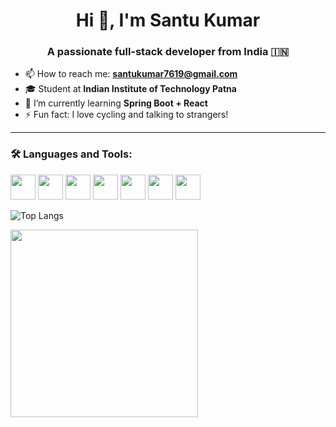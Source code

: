 <h1 align="center">Hi 👋, I'm Santu Kumar</h1>
<h3 align="center">A passionate full-stack developer from India 🇮🇳</h3>

- 📫 How to reach me: **santukumar7619@gmail.com**
- 🎓 Student at **Indian Institute of Technology Patna**
- 🌱 I’m currently learning **Spring Boot + React**
- ⚡ Fun fact: I love cycling and talking to strangers!

---

### 🛠️ Languages and Tools:
<p>
  <img src="https://cdn.jsdelivr.net/gh/devicons/devicon/icons/java/java-original.svg" width="40"/>
  <img src="https://cdn.jsdelivr.net/gh/devicons/devicon/icons/html5/html5-original.svg" width="40"/>
  <img src="https://cdn.jsdelivr.net/gh/devicons/devicon/icons/css3/css3-original.svg" width="40"/>
  <img src="https://cdn.jsdelivr.net/gh/devicons/devicon/icons/javascript/javascript-original.svg" width="40"/>
  <img src="https://cdn.jsdelivr.net/gh/devicons/devicon/icons/react/react-original.svg" width="40"/>
  <img src="https://cdn.jsdelivr.net/gh/devicons/devicon/icons/mysql/mysql-original.svg" width="40"/>
  <img src="https://cdn.jsdelivr.net/gh/devicons/devicon/icons/spring/spring-original.svg" width="40"/>
</p>

 
 ![Top Langs](https://github-readme-stats.vercel.app/api/top-langs/?username=Santu-kumar364&layout=compact&theme=radical)
 
<img src="https://media.giphy.com/media/du3J3cXyzhj75IOgvA/giphy.gif" width="300"/>

